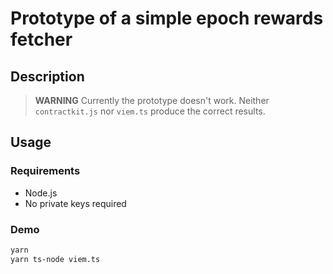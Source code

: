 # Prototype of a simple epoch rewards fetcher

## Description

> **WARNING**
> Currently the prototype doesn't work. 
> Neither `contractkit.js` nor `viem.ts` produce the correct results.

## Usage

### Requirements

- Node.js
- No private keys required

### Demo

```sh
yarn
yarn ts-node viem.ts
```